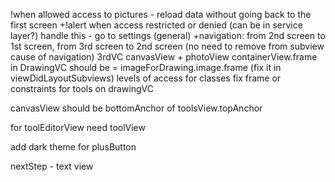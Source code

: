 !when allowed access to pictures - reload data without going back to the first screen
+!alert when access restricted or denied (can be in service layer?) handle this - go to settings (general)
+navigation: from 2nd screen to 1st screen, from 3rd screen to 2nd screen (no need to remove from subview cause of navigation)
3rdVC canvasView + photoView
containerView.frame in DrawingVC should be = imageForDrawing.image.frame (fix it in viewDidLayoutSubviews)
levels of access for classes
fix frame or constraints for tools on drawingVC

canvasView should be bottomAnchor of toolsView.topAnchor

for toolEditorView need toolView

add dark theme for plusButton

nextStep  - text view
